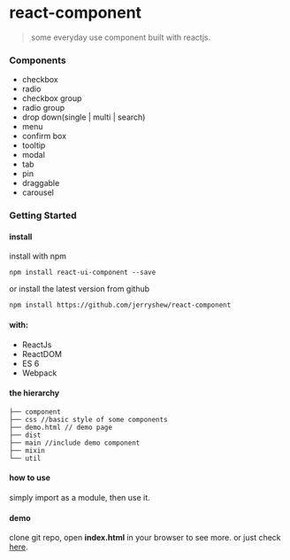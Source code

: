 # react-component
>some everyday use component built with reactjs.
 
### Components
 
* checkbox
* radio
* checkbox group
* radio group
* drop down(single | multi | search)
* menu
* confirm box
* tooltip
* modal
* tab
* pin
* draggable
* carousel

### Getting Started

#### install

install with npm

```
npm install react-ui-component --save
```

or install the latest version from github

```
npm install https://github.com/jerryshew/react-component
```

#### with:

* ReactJs
* ReactDOM
* ES 6
* Webpack

#### the hierarchy

```
├── component
├── css //basic style of some components 
├── demo.html // demo page
├── dist 
├── main //include demo component
├── mixin
└── util
```

#### how to use  

simply import as a module, then use it.

#### demo

clone git repo, open **index.html** in your browser to see more. or just check [here](http://imiao.in).


